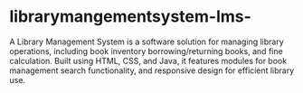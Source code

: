 # librarymangementsystem-lms-
A Library Management System is a software solution for managing library operations, including book inventory borrowing/returning books, and fine calculation. Built using HTML, CSS, and Java, it features modules for book management search functionality, and responsive design for efficient library use.





